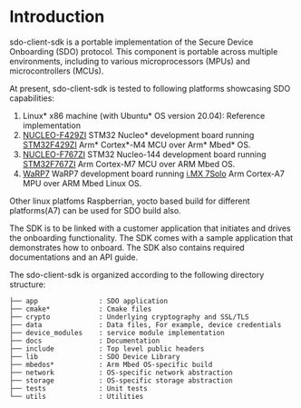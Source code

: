 ﻿# Introduction
sdo-client-sdk is a portable implementation of the Secure Device Onboarding (SDO) protocol. This component is portable across multiple environments, including to various microprocessors (MPUs) and microcontrollers (MCUs).

At present, sdo-client-sdk is tested to following platforms showcasing SDO capabilities:

1. Linux* x86 machine (with Ubuntu* OS version 20.04): Reference implementation
2. [NUCLEO-F429ZI](https://www.st.com/en/evaluation-tools/nucleo-f429zi.html) STM32 Nucleo* development board running [STM32F429ZI](https://os.mbed.com/platforms/ST-Nucleo-F429ZI/) Arm* Cortex*-M4 MCU over Arm* Mbed* OS.
3. [NUCLEO-F767ZI](https://www.st.com/en/evaluation-tools/nucleo-f767zi.html) STM32 Nucleo-144 development board running [STM32F767ZI](https://os.mbed.com/platforms/ST-Nucleo-F767ZI/) Arm Cortex-M7 MCU over ARM Mbed OS.
4. [WaRP7]( https://www.nxp.com/files-static/nxp/brochure/WARP7-FLYER-V2.pdf) WaRP7 development board running [i.MX 7Solo](https://www.nxp.com/products/processors-and-microcontrollers/arm-based-processors-and-mcus/i.mx-applications-processors/i.mx-7-processors/i.mx-7solo-processors-heterogeneous-processing-with-arm-cortex-a7-and-cortex-m4-cores:i.MX7S) Arm Cortex-A7 MPU over ARM Mbed Linux OS.

Other linux platfoms Raspberrian, yocto based build for different platforms(A7) can be used for SDO build also.

The SDK is to be linked with a customer application that initiates and drives the onboarding functionality. The SDK comes with a sample application that demonstrates how to onboard. The SDK also contains required documentations and an API guide.

The sdo-client-sdk is organized according to the following directory structure:

	├── app               : SDO application
	├── cmake*            : Cmake files
	├── crypto            : Underlying cryptography and SSL/TLS 
	├── data              : Data files, For example, device credentials
	├── device_modules    : service module implementation
	├── docs              : Documentation
	├── include           : Top level public headers
	├── lib               : SDO Device Library
	├── mbedos*           : Arm Mbed OS-specific build
	├── network           : OS-specific network abstraction
	├── storage           : OS-specific storage abstraction
	├── tests             : Unit tests
	└── utils             : Utilities
